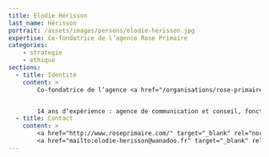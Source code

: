```yaml
---
title: Elodie Hérisson
last_name: Hérisson
portrait: /assets/images/persons/elodie-herisson.jpg
expertise: Co-fondatrice de l’agence Rose Primaire
categories:
    - strategie
    - ethique
sections:
  - title: Identité
    content: >
        Co-fondatrice de l’agence <a href="/organisations/rose-primaire">Rose Primaire</a>.


        14 ans d’expérience : agence de communication et conseil, fonction publique territoriale, coopération internationale.
  - title: Contact
    content: >
        <a href="http://www.roseprimaire.com/" target="_blank" rel="noreferrer">Site</a> –
        <a href="mailto:elodie-herisson@wanadoo.fr" target="_blank" rel="noreferrer">Mail</a>
---
```

